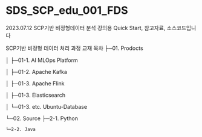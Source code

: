 # SDS_SCP_edu_001_FDS

2023.07.12
SCP기반 비정형데이터 분석 강의용 Quick Start, 참고자료, 소스코드입니다

SCP기반 비정형 데이터 처리 과정 교재 목차
├─01. Prodocts

│  ├─01-1. AI MLOps Platform

│  ├─01-2. Apache Kafka

│  ├─01-3. Apache Flink

│  ├─01-3. Elasticsearch

│  └─01-3. etc. Ubuntu-Database

└─02. Source
    ├─2-1. Python
    
    └─2-2. Java
    
